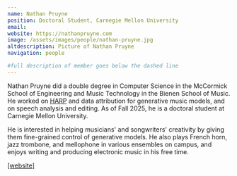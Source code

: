 ```yaml
---
name: Nathan Pruyne
position: Doctoral Student, Carnegie Mellon University
email: 
website: https://nathanpruyne.com
image: /assets/images/people/nathan-pruyne.jpg
altdescription: Picture of Nathan Pruyne
navigation: people

#full description of member goes below the dashed line
---
```

Nathan Pruyne did a double degree in Computer Science in the McCormick School of Engineering and Music Technology in the Bienen School of Music. He worked on [HARP](https://github.com/TEAMuP-dev/HARP) and data attribution for generative music models, and on speech analysis and editing. As of Fall 2025, he is a doctoral student at Carnegie Mellon University.

He is interested in helping musicians' and songwriters' creativity by giving them fine-grained control of generative models. He also plays French horn, jazz trombone, and mellophone in various ensembles on campus, and enjoys writing and producing electronic music in his free time.

[[website]](https://nathanpruyne.com) 


